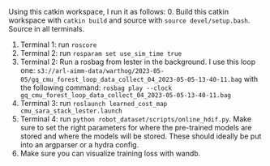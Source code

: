 Using this catkin workspace, I run it as follows:
0. Build this catkin workspace with ```catkin build``` and source with ```source devel/setup.bash```. Source in all terminals.
1. Terminal 1: run ```roscore```
2. Terminal 2: run ```rosparam set use_sim_time true```
3. Terminal 2: Run a rosbag from lester in the background. I use this loop one: ```s3://arl-aimm-data/warthog/2023-05-05/gq_cmu_forest_loop_data_collect_04_2023-05-05-13-40-11.bag``` with the following command: ```rosbag play --clock gq_cmu_forest_loop_data_collect_04_2023-05-05-13-40-11.bag```
4. Terminal 3: run ```roslaunch learned_cost_map cmu_sara_stack_lester.launch```
5. Terminal 4: run ```python robot_dataset/scripts/online_hdif.py```. Make sure to set the right parameters for where the pre-trained models are stored and where the models will be stored. These should ideally be put into an argparser or a hydra config.
6. Make sure you can visualize training loss with wandb.